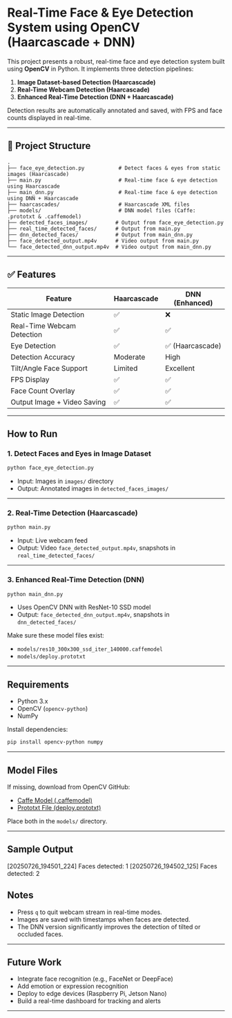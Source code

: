 
# Real-Time Face & Eye Detection System using OpenCV (Haarcascade + DNN)

This project presents a robust, real-time face and eye detection system built using **OpenCV** in Python. It implements three detection pipelines:
1. **Image Dataset-based Detection (Haarcascade)**
2. **Real-Time Webcam Detection (Haarcascade)**
3. **Enhanced Real-Time Detection (DNN + Haarcascade)**

Detection results are automatically annotated and saved, with FPS and face counts displayed in real-time.

---

## 📁 Project Structure

```
.
├── face_eye_detection.py           # Detect faces & eyes from static images (Haarcascade)
├── main.py                         # Real-time face & eye detection using Haarcascade
├── main_dnn.py                     # Real-time face & eye detection using DNN + Haarcascade
├── haarcascades/                   # Haarcascade XML files
├── models/                         # DNN model files (Caffe: .prototxt & .caffemodel)
├── detected_faces_images/         # Output from face_eye_detection.py
├── real_time_detected_faces/      # Output from main.py
├── dnn_detected_faces/            # Output from main_dnn.py
├── face_detected_output.mp4v      # Video output from main.py
└── face_detected_dnn_output.mp4v  # Video output from main_dnn.py
```

---

## ✅ Features

| Feature                            | Haarcascade        | DNN (Enhanced)       |
|------------------------------------|--------------------|----------------------|
| Static Image Detection             | ✅                 | ❌                   |
| Real-Time Webcam Detection         | ✅                 | ✅                   |
| Eye Detection                      | ✅                 | ✅ (Haarcascade)     |
| Detection Accuracy                 | Moderate           | High                 |
| Tilt/Angle Face Support            | Limited            | Excellent            |
| FPS Display                        | ✅                 | ✅                   |
| Face Count Overlay                 | ✅                 | ✅                   |
| Output Image + Video Saving        | ✅                 | ✅                   |

---

## How to Run

### 1. Detect Faces and Eyes in Image Dataset
```bash
python face_eye_detection.py
```
- Input: Images in `images/` directory
- Output: Annotated images in `detected_faces_images/`

---

### 2. Real-Time Detection (Haarcascade)
```bash
python main.py
```
- Input: Live webcam feed
- Output: Video `face_detected_output.mp4v`, snapshots in `real_time_detected_faces/`

---

### 3. Enhanced Real-Time Detection (DNN)
```bash
python main_dnn.py
```
- Uses OpenCV DNN with ResNet-10 SSD model
- Output: `face_detected_dnn_output.mp4v`, snapshots in `dnn_detected_faces/`

Make sure these model files exist:
- `models/res10_300x300_ssd_iter_140000.caffemodel`
- `models/deploy.prototxt`

---

## Requirements

- Python 3.x
- OpenCV (`opencv-python`)
- NumPy

Install dependencies:
```bash
pip install opencv-python numpy
```

---

## Model Files

If missing, download from OpenCV GitHub:
- [Caffe Model (.caffemodel)](https://github.com/opencv/opencv_3rdparty/blob/dnn_samples_face_detector_20170830/res10_300x300_ssd_iter_140000.caffemodel)
- [Prototxt File (deploy.prototxt)](https://github.com/opencv/opencv/blob/master/samples/dnn/face_detector/deploy.prototxt)

Place both in the `models/` directory.

---

## Sample Output

[20250726_194501_224] Faces detected: 1
[20250726_194502_125] Faces detected: 2


## Notes

- Press `q` to quit webcam stream in real-time modes.
- Images are saved with timestamps when faces are detected.
- The DNN version significantly improves the detection of tilted or occluded faces.

---

## Future Work

- Integrate face recognition (e.g., FaceNet or DeepFace)
- Add emotion or expression recognition
- Deploy to edge devices (Raspberry Pi, Jetson Nano)
- Build a real-time dashboard for tracking and alerts

---

